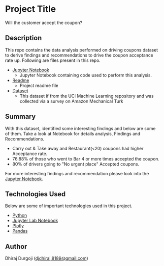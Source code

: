 # Project Title
Will the customer accept the coupon?

## Description
This repo contains the data analysis performed on driving coupons dataset to derive findings and recommendations to drive the coupon acceptance rate up.
Following are files present in this repo.
* [Jupyter Notebook](https://github.com/ddurgoji/customer-coupon-accept/blob/main/customer_acceptance.ipynb)
    * Jupyter Notebook containing code used to perform this analysis.
* [Readme](https://github.com/ddurgoji/customer-coupon-accept/blob/main/README.md)
    * Project readme file
* [Dataset](https://github.com/ddurgoji/customer-coupon-accept/blob/main/data/coupons.csv)
    * This dataset if from the UCI Machine Learning repository and was collected via a survey on Amazon Mechanical Turk

## Summary
With this dataset, identified some interesting findings and below are some of them. Take a look at Notebook for details analysis, Findings and Recommendations.
* Carry out & Take away and Restaurant(<20) coupons had higher Acceptance rate.
* 76.88% of those who went to Bar 4 or more times accepted the coupon.
* 80% of drivers going to "No urgent place" Accepted coupons.

For more interesting findings and recommendation please look into the [Jupyter Notebook](https://github.com/ddurgoji/customer-coupon-accept/blob/main/customer_acceptance.ipynb).

## Technologies Used
Below are some of important technologies used in this project.
* [Python](https://www.python.org)
* [Jupyter Lab Notebook](https://jupyter.org)
* [Plotly](https://plotly.com)
* [Pandas](http://pandas.pydata.org)


## Author
Dhiraj Durgoji (djdhiraj.8189@gmail.com)
